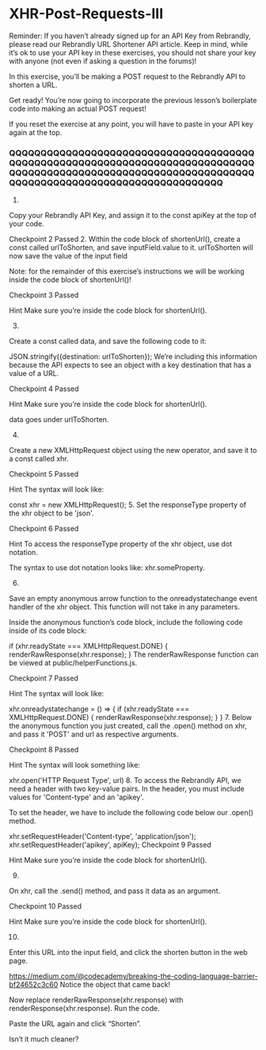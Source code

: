 # XHR-Post-Requests-III

Reminder: If you haven’t already signed up for an API Key from Rebrandly, please read our Rebrandly URL Shortener API article. Keep in mind, while it’s ok to use your API key in these exercises, you should not share your key with anyone (not even if asking a question in the forums)!

In this exercise, you’ll be making a POST request to the Rebrandly API to shorten a URL.

Get ready! You’re now going to incorporate the previous lesson’s boilerplate code into making an actual POST request!

If you reset the exercise at any point, you will have to paste in your API key again at the top.

### QQQQQQQQQQQQQQQQQQQQQQQQQQQQQQQQQQQQQQQQQQQQQQQQQQQQQQQQQQQQQQQQQQQQQQQQQQQQQQQQQQQQQQQQQQQQQQQQQQQQQQQQQQQQQQQQQQQQQQQQQQQQQQQQQQQQQQQQQQQQQQQQQQQQQQQ


1.
Copy your Rebrandly API Key, and assign it to the const apiKey at the top of your code.

Checkpoint 2 Passed
2.
Within the code block of shortenUrl(), create a const called urlToShorten, and save inputField.value to it. urlToShorten will now save the value of the input field

Note: for the remainder of this exercise’s instructions we will be working inside the code block of shortenUrl()!

Checkpoint 3 Passed

Hint
Make sure you’re inside the code block for shortenUrl().

3.
Create a const called data, and save the following code to it:

JSON.stringify({destination: urlToShorten});
We’re including this information because the API expects to see an object with a key destination that has a value of a URL.

Checkpoint 4 Passed

Hint
Make sure you’re inside the code block for shortenUrl().

data goes under urlToShorten.

4.
Create a new XMLHttpRequest object using the new operator, and save it to a const called xhr.

Checkpoint 5 Passed

Hint
The syntax will look like:

const xhr = new XMLHttpRequest();
5.
Set the responseType property of the xhr object to be 'json'.

Checkpoint 6 Passed

Hint
To access the responseType property of the xhr object, use dot notation.

The syntax to use dot notation looks like: xhr.someProperty.

6.
Save an empty anonymous arrow function to the onreadystatechange event handler of the xhr object. This function will not take in any parameters.

Inside the anonymous function’s code block, include the following code inside of its code block:

if (xhr.readyState === XMLHttpRequest.DONE) {
  renderRawResponse(xhr.response);
}
The renderRawResponse function can be viewed at public/helperFunctions.js.

Checkpoint 7 Passed

Hint
The syntax will look like:

xhr.onreadystatechange = () => {
  if (xhr.readyState === XMLHttpRequest.DONE) {
    renderRawResponse(xhr.response);
  }
}
7.
Below the anonymous function you just created, call the .open() method on xhr, and pass it 'POST' and url as respective arguments.

Checkpoint 8 Passed

Hint
The syntax will look something like:

xhr.open('HTTP Request Type', url)
8.
To access the Rebrandly API, we need a header with two key-value pairs. In the header, you must include values for 'Content-type' and an 'apikey'.

To set the header, we have to include the following code below our .open() method.

xhr.setRequestHeader('Content-type', 'application/json');
xhr.setRequestHeader('apikey', apiKey);
Checkpoint 9 Passed

Hint
Make sure you’re inside the code block for shortenUrl().

9.
On xhr, call the .send() method, and pass it data as an argument.

Checkpoint 10 Passed

Hint
Make sure you’re inside the code block for shortenUrl().

10.
Enter this URL into the input field, and click the shorten button in the web page.

https://medium.com/@codecademy/breaking-the-coding-language-barrier-bf24652c3c60
Notice the object that came back!

Now replace renderRawResponse(xhr.response) with renderResponse(xhr.response). Run the code.

Paste the URL again and click “Shorten”.

Isn’t it much cleaner?
